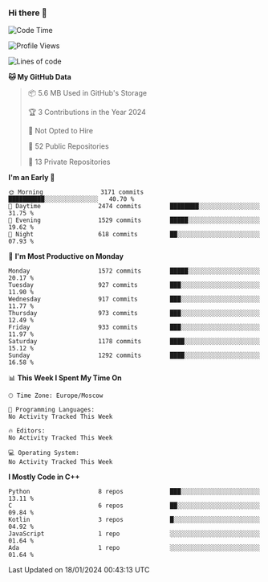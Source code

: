 ### Hi there 👋

<!--
**SemenMartynov/SemenMartynov** is a ✨ _special_ ✨ repository because its `README.md` (this file) appears on your GitHub profile.

Here are some ideas to get you started:

- 🔭 I’m currently working on ...
- 🌱 I’m currently learning ...
- 👯 I’m looking to collaborate on ...
- 🤔 I’m looking for help with ...
- 💬 Ask me about ...
- 📫 How to reach me: ...
- 😄 Pronouns: ...
- ⚡ Fun fact: ...
-->

<!--START_SECTION:waka-->
![Code Time](http://img.shields.io/badge/Code%20Time-0%20secs-blue)

![Profile Views](http://img.shields.io/badge/Profile%20Views-0-blue)

![Lines of code](https://img.shields.io/badge/From%20Hello%20World%20I%27ve%20Written-6.8%20million%20lines%20of%20code-blue)

**🐱 My GitHub Data** 

> 📦 5.6 MB Used in GitHub's Storage 
 > 
> 🏆 3 Contributions in the Year 2024
 > 
> 🚫 Not Opted to Hire
 > 
> 📜 52 Public Repositories 
 > 
> 🔑 13 Private Repositories 
 > 
**I'm an Early 🐤** 

```text
🌞 Morning                3171 commits        ██████████░░░░░░░░░░░░░░░   40.70 % 
🌆 Daytime                2474 commits        ████████░░░░░░░░░░░░░░░░░   31.75 % 
🌃 Evening                1529 commits        █████░░░░░░░░░░░░░░░░░░░░   19.62 % 
🌙 Night                  618 commits         ██░░░░░░░░░░░░░░░░░░░░░░░   07.93 % 
```
📅 **I'm Most Productive on Monday** 

```text
Monday                   1572 commits        █████░░░░░░░░░░░░░░░░░░░░   20.17 % 
Tuesday                  927 commits         ███░░░░░░░░░░░░░░░░░░░░░░   11.90 % 
Wednesday                917 commits         ███░░░░░░░░░░░░░░░░░░░░░░   11.77 % 
Thursday                 973 commits         ███░░░░░░░░░░░░░░░░░░░░░░   12.49 % 
Friday                   933 commits         ███░░░░░░░░░░░░░░░░░░░░░░   11.97 % 
Saturday                 1178 commits        ████░░░░░░░░░░░░░░░░░░░░░   15.12 % 
Sunday                   1292 commits        ████░░░░░░░░░░░░░░░░░░░░░   16.58 % 
```


📊 **This Week I Spent My Time On** 

```text
🕑︎ Time Zone: Europe/Moscow

💬 Programming Languages: 
No Activity Tracked This Week

🔥 Editors: 
No Activity Tracked This Week

💻 Operating System: 
No Activity Tracked This Week
```

**I Mostly Code in C++** 

```text
Python                   8 repos             ███░░░░░░░░░░░░░░░░░░░░░░   13.11 % 
C                        6 repos             ██░░░░░░░░░░░░░░░░░░░░░░░   09.84 % 
Kotlin                   3 repos             █░░░░░░░░░░░░░░░░░░░░░░░░   04.92 % 
JavaScript               1 repo              ░░░░░░░░░░░░░░░░░░░░░░░░░   01.64 % 
Ada                      1 repo              ░░░░░░░░░░░░░░░░░░░░░░░░░   01.64 % 
```




 Last Updated on 18/01/2024 00:43:13 UTC
<!--END_SECTION:waka-->